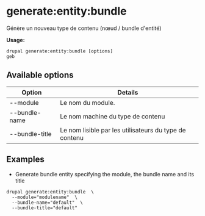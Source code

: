 # generate:entity:bundle
Génère un nouveau type de contenu (nœud / bundle d'entité)

**Usage:**
```
drupal generate:entity:bundle [options]
geb
```

## Available options
Option | Details
-------|-------------
--module | Le nom du module.
--bundle-name | Le nom machine du type de contenu
--bundle-title | Le nom lisible par les utilisateurs du type de contenu

## Examples
* Generate bundle entity specifying the module, the bundle name and its title
```
drupal generate:entity:bundle  \
  --module="modulename"  \
  --bundle-name="default"  \
  --bundle-title="default"
```
